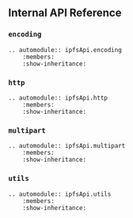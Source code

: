 Internal API Reference
----------------------

### `encoding`

```eval_rst
.. automodule:: ipfsApi.encoding
    :members:
    :show-inheritance:

```

### `http`

```eval_rst
.. automodule:: ipfsApi.http
    :members:
    :show-inheritance:

```

### `multipart`

```eval_rst
.. automodule:: ipfsApi.multipart
    :members:
    :show-inheritance:

```

### `utils`

```eval_rst
.. automodule:: ipfsApi.utils
    :members:
    :show-inheritance:

```
